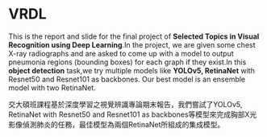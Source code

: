# VRDL
This is the report and slide for the final project of **Selected Topics in Visual Recognition using Deep Learning**.In the project, we are given some chest X-ray radiographs and are asked to come up with a model to output pneumonia regions (bounding boxes) for each graph if they exist.In this **object detection** task,we try multiple models like **YOLOv5, RetinaNet** with Resnet50 and Resnet101 as backbones. Our best model is an ensemble model with two RetinaNet.

交大碩班課程基於深度學習之視覺辨識專論期末報告，我們嘗試了YOLOv5, RetinaNet with Resnet50 and Resnet101 as backbones等模型來完成胸部X光影像偵測肺炎的任務，最佳模型為兩個RetinaNet所組成的集成模型。
